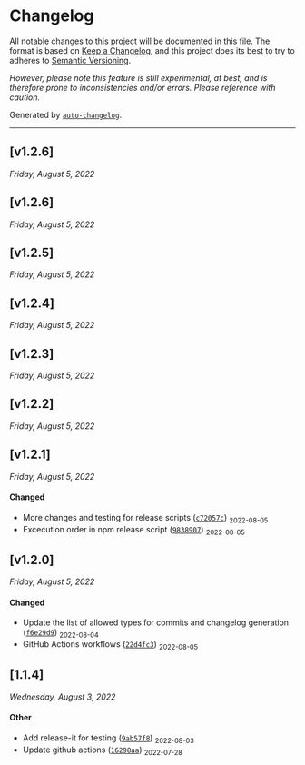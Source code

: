# Changelog 

All notable changes to this project will be documented in this file. The format is based on [Keep a Changelog](https://keepachangelog.com/en/1.0.0/), and this project does its best to try to adheres to [Semantic Versioning](https://semver.org/spec/v2.0.0.html). 

_However, please note this feature is still experimental, at best, and is therefore prone to inconsistencies and/or errors. Please reference with caution._

Generated by [`auto-changelog`](https://github.com/CookPete/auto-changelog).

- - -

## [v1.2.6]
_Friday, August 5, 2022_

## [v1.2.6]
_Friday, August 5, 2022_

## [v1.2.5]
_Friday, August 5, 2022_

## [v1.2.4]
_Friday, August 5, 2022_

## [v1.2.3]
_Friday, August 5, 2022_

## [v1.2.2]
_Friday, August 5, 2022_

## [v1.2.1]
_Friday, August 5, 2022_

#### Changed

* More changes and testing for release scripts ([`c72057c`](https://github.com/dreamistlabs/for-testing/commit/c72057cacb6a647cae085f9f1a2c8660d3d062a6)) <sub>2022-08-05</sub>
* Excecution order in npm release script ([`9838907`](https://github.com/dreamistlabs/for-testing/commit/9838907edddd61adf522a266e1a175378788973a)) <sub>2022-08-05</sub>
## [v1.2.0]
_Friday, August 5, 2022_

#### Changed

* Update the list of allowed types for commits and changelog generation ([`f6e29d9`](https://github.com/dreamistlabs/for-testing/commit/f6e29d9654201a6a03739045d5172251756f97ae)) <sub>2022-08-04</sub>
* GitHub Actions workflows ([`22d4fc3`](https://github.com/dreamistlabs/for-testing/commit/22d4fc33cad7b1d1b54e7d87eab5ba87b0a1e38a)) <sub>2022-08-05</sub>
## [1.1.4]
_Wednesday, August 3, 2022_

#### Other

* Add release-it for testing ([`9ab57f8`](https://github.com/dreamistlabs/for-testing/commit/9ab57f8811b0736b9eecb90e216298be41e4e775)) <sub>2022-08-03</sub>
* Update github actions ([`16298aa`](https://github.com/dreamistlabs/for-testing/commit/16298aa742befa016595b0558ae836c95e0d5010)) <sub>2022-07-28</sub>
